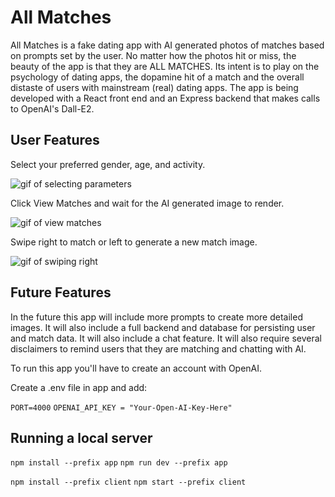 # All Matches
All Matches is a fake dating app with AI generated photos of matches based on prompts set by the user. No matter how the photos hit or miss, the beauty of the app is that they are ALL MATCHES. Its intent is to play on the psychology of dating apps, the dopamine hit of a match and the overall distaste of users with mainstream (real) dating apps. The app is being developed with a React front end and an Express backend that makes calls to OpenAI's Dall-E2. 

## User Features

Select your preferred gender, age, and activity.

![gif of selecting parameters](https://media.giphy.com/media/v1.Y2lkPTc5MGI3NjExeXo1dzVoOWhncWdzb2pjazVtYTZyazBkMjRtY2o2cXZqejVnZjJnZSZlcD12MV9pbnRlcm5hbF9naWZfYnlfaWQmY3Q9Zw/1SPN1aR1Im3lj4qxYj/giphy.gif)

Click View Matches and wait for the AI generated image to render.

![gif of view matches](https://media.giphy.com/media/v1.Y2lkPTc5MGI3NjExODFlenIxNXF5NmVjbzJlYTJ1ejhjanY5ZGtjY2prd2szbXJtdzdhbCZlcD12MV9pbnRlcm5hbF9naWZfYnlfaWQmY3Q9Zw/TfQHmSlNUQ0BhPLX5B/giphy.gif)

Swipe right to match or left to generate a new match image.

 ![gif of swiping right](https://media.giphy.com/media/v1.Y2lkPTc5MGI3NjExMHo2ZTVmOXozOGNyd2YxMXhhaGVubXl6NjIwdDVpN2tiOTBiam90NSZlcD12MV9pbnRlcm5hbF9naWZfYnlfaWQmY3Q9Zw/Tg8fYzHCGIBoivHHqP/giphy.gif)


## Future Features

In the future this app will include more prompts to create more detailed images. It will also include a full backend and database for persisting user and match data. It will also include a chat feature. It will also require several disclaimers to remind users that they are matching and chatting with AI. 

To run this app you'll have to create an account with OpenAI. 

Create a .env file in app and add: 

`PORT=4000`
`OPENAI_API_KEY = "Your-Open-AI-Key-Here"`

## Running a local server

```npm install --prefix app```
```npm run dev --prefix app```


```npm install --prefix client```
```npm start --prefix client```



